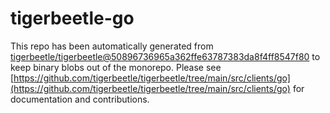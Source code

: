 # tigerbeetle-go
This repo has been automatically generated from [tigerbeetle/tigerbeetle@50896736965a362ffe63787383da8f4ff8547f80](https://github.com/tigerbeetle/tigerbeetle/commit/50896736965a362ffe63787383da8f4ff8547f80) to keep binary blobs out of the monorepo. Please see [https://github.com/tigerbeetle/tigerbeetle/tree/main/src/clients/go](https://github.com/tigerbeetle/tigerbeetle/tree/main/src/clients/go) for documentation and contributions.

